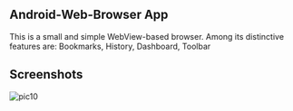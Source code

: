 ## Android-Web-Browser App
This is a small and simple WebView-based browser. Among its
distinctive features are: Bookmarks, History, Dashboard, Toolbar


## Screenshots

![pic10](https://user-images.githubusercontent.com/92640408/137638832-fbb6cde5-7510-4f32-8caf-26cb89c29f07.jpg)



